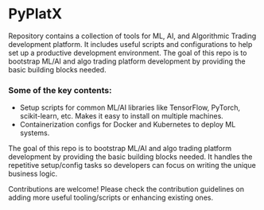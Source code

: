 # PyPlatX
Repository contains a collection of tools for ML, AI, and Algorithmic Trading development platform. It includes useful scripts and configurations to help set up a productive development environment. The goal of this repo is to bootstrap ML/AI and algo trading platform development by providing the basic building blocks needed.

### Some of the key contents:

- Setup scripts for common ML/AI libraries like TensorFlow, PyTorch, scikit-learn, etc. Makes it easy to install on multiple machines.
- Containerization configs for Docker and Kubernetes to deploy ML systems.

The goal of this repo is to bootstrap ML/AI and algo trading platform development by providing the basic building blocks needed. It handles the repetitive setup/config tasks so developers can focus on writing the unique business logic.

Contributions are welcome! Please check the contribution guidelines on adding more useful tooling/scripts or enhancing existing ones.
